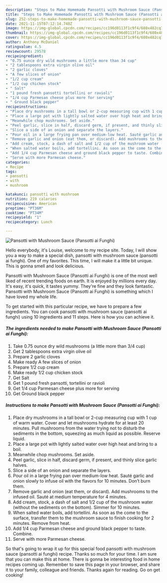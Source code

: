 ```yaml
---
description: "Steps to Make Homemade Pansotti with Mushroom Sauce (Pansotti ai Funghi)"
title: "Steps to Make Homemade Pansotti with Mushroom Sauce (Pansotti ai Funghi)"
slug: 252-steps-to-make-homemade-pansotti-with-mushroom-sauce-pansotti-ai-funghi
date: 2021-11-15T07:12:14.748Z
image: https://img-global.cpcdn.com/recipes/cc196d0113f1c9f4/680x482cq70/pansotti-with-mushroom-sauce-pansotti-ai-funghi-recipe-main-photo.jpg
thumbnail: https://img-global.cpcdn.com/recipes/cc196d0113f1c9f4/680x482cq70/pansotti-with-mushroom-sauce-pansotti-ai-funghi-recipe-main-photo.jpg
cover: https://img-global.cpcdn.com/recipes/cc196d0113f1c9f4/680x482cq70/pansotti-with-mushroom-sauce-pansotti-ai-funghi-recipe-main-photo.jpg
author: Anthony McDaniel
ratingvalue: 4.5
reviewcount: 29578
recipeingredient:
- "0.75 ounce dry wild mushrooms a little more than 34 cup"
- "2 tablespoons extra virgin olive oil"
- "2 garlic cloves"
- "A few slices of onion"
- "1/2 cup cream"
- "1/2 cup chicken stock"
- " Salt"
- "1 pound fresh pansotti tortellini or ravioli"
- "1/4 cup Parmesan cheese plus more for serving"
- " Ground black pepper"
recipeinstructions:
- "Place dry mushrooms in a tall bowl or 2-cup measuring cup with 1 cup of warm water. Cover and let mushrooms hydrate for at least 20 minutes. Pull mushrooms from the water trying not to disturb the sediments in the bottom, squeezing as much liquid as possible. Reserve liquid."
- "Place a large pot with lightly salted water over high heat and bring to a boil."
- "Meanwhile chop mushrooms. Set aside."
- "Peel garlic, slice in half, discard germ, if present, and thinly slice garlic halves."
- "Slice a side of an onion and separate the layers."
- "Pour oil in a large frying pan over medium-low heat. Sauté garlic and onion slowly to infuse oil with the flavors for 10 minutes. Don’t burn them."
- "Remove garlic and onion (eat them, or discard). Add mushrooms to the infused oil. Sauté at medium temperature for 4 minutes."
- "Add cream, stock, a dash of salt and 1/2 cup of the mushroom water (without the sediments on the bottom). Simmer for 10 minutes."
- "When salted water boils, add tortellini. As soon as the come to the surface, transfer them to the mushroom sauce to finish cooking for 2 minutes. Remove from heat."
- "Add 1/4 cup Parmesan cheese and ground black pepper to taste. Combine."
- "Serve with more Parmesan cheese."
categories:
- Recipe
tags:
- pansotti
- with
- mushroom

katakunci: pansotti with mushroom 
nutrition: 219 calories
recipecuisine: American
preptime: "PT36M"
cooktime: "PT34M"
recipeyield: "1"
recipecategory: Lunch

---
```



![Pansotti with Mushroom Sauce (Pansotti ai Funghi)](https://img-global.cpcdn.com/recipes/cc196d0113f1c9f4/680x482cq70/pansotti-with-mushroom-sauce-pansotti-ai-funghi-recipe-main-photo.jpg)

Hello everybody, it's Louise, welcome to my recipe site. Today, I will show you a way to make a special dish, pansotti with mushroom sauce (pansotti ai funghi). One of my favorites. This time, I will make it a little bit unique. This is gonna smell and look delicious.



Pansotti with Mushroom Sauce (Pansotti ai Funghi) is one of the most well liked of recent trending foods on earth. It is enjoyed by millions every day. It's easy, it's quick, it tastes yummy. They're fine and they look fantastic. Pansotti with Mushroom Sauce (Pansotti ai Funghi) is something which I have loved my whole life.


To get started with this particular recipe, we have to prepare a few ingredients. You can cook pansotti with mushroom sauce (pansotti ai funghi) using 10 ingredients and 11 steps. Here is how you can achieve it.

<!--inarticleads1-->

##### The ingredients needed to make Pansotti with Mushroom Sauce (Pansotti ai Funghi):

1. Take 0.75 ounce dry wild mushrooms (a little more than 3/4 cup)
1. Get 2 tablespoons extra virgin olive oil
1. Prepare 2 garlic cloves
1. Make ready A few slices of onion
1. Prepare 1/2 cup cream
1. Make ready 1/2 cup chicken stock
1. Get  Salt
1. Get 1 pound fresh pansotti, tortellini or ravioli
1. Get 1/4 cup Parmesan cheese plus more for serving
1. Get  Ground black pepper




<!--inarticleads2-->

##### Instructions to make Pansotti with Mushroom Sauce (Pansotti ai Funghi):

1. Place dry mushrooms in a tall bowl or 2-cup measuring cup with 1 cup of warm water. Cover and let mushrooms hydrate for at least 20 minutes. Pull mushrooms from the water trying not to disturb the sediments in the bottom, squeezing as much liquid as possible. Reserve liquid.
1. Place a large pot with lightly salted water over high heat and bring to a boil.
1. Meanwhile chop mushrooms. Set aside.
1. Peel garlic, slice in half, discard germ, if present, and thinly slice garlic halves.
1. Slice a side of an onion and separate the layers.
1. Pour oil in a large frying pan over medium-low heat. Sauté garlic and onion slowly to infuse oil with the flavors for 10 minutes. Don’t burn them.
1. Remove garlic and onion (eat them, or discard). Add mushrooms to the infused oil. Sauté at medium temperature for 4 minutes.
1. Add cream, stock, a dash of salt and 1/2 cup of the mushroom water (without the sediments on the bottom). Simmer for 10 minutes.
1. When salted water boils, add tortellini. As soon as the come to the surface, transfer them to the mushroom sauce to finish cooking for 2 minutes. Remove from heat.
1. Add 1/4 cup Parmesan cheese and ground black pepper to taste. Combine.
1. Serve with more Parmesan cheese.




So that's going to wrap it up for this special food pansotti with mushroom sauce (pansotti ai funghi) recipe. Thanks so much for your time. I am sure that you can make this at home. There is gonna be interesting food in home recipes coming up. Remember to save this page in your browser, and share it to your family, colleague and friends. Thanks again for reading. Go on get cooking!
